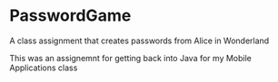 # PasswordGame
A class assignment that creates passwords from Alice in Wonderland

This was an assignemnt for getting back into Java for my Mobile Applications class
